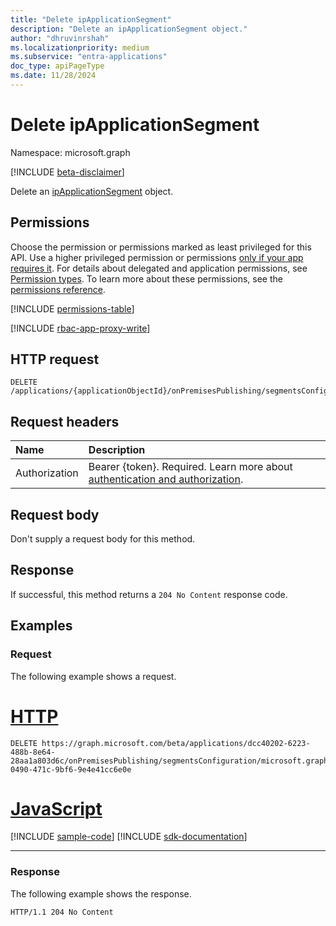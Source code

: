 ```yaml
---
title: "Delete ipApplicationSegment"
description: "Delete an ipApplicationSegment object."
author: "dhruvinrshah"
ms.localizationpriority: medium
ms.subservice: "entra-applications"
doc_type: apiPageType
ms.date: 11/28/2024
---
```


# Delete ipApplicationSegment

Namespace: microsoft.graph

[!INCLUDE [beta-disclaimer](../../includes/beta-disclaimer.md)]

Delete an [ipApplicationSegment](../resources/ipapplicationsegment.md) object.

## Permissions

Choose the permission or permissions marked as least privileged for this API. Use a higher privileged permission or permissions [only if your app requires it](/graph/permissions-overview#best-practices-for-using-microsoft-graph-permissions). For details about delegated and application permissions, see [Permission types](/graph/permissions-overview#permission-types). To learn more about these permissions, see the [permissions reference](/graph/permissions-reference).

<!-- { "blockType": "permissions", "name": "onpremisespublishingprofile_delete_applicationsegments" } -->
[!INCLUDE [permissions-table](../includes/permissions/onpremisespublishingprofile-delete-applicationsegments-permissions.md)]

[!INCLUDE [rbac-app-proxy-write](../includes/rbac-for-apis/rbac-app-proxy-write.md)]

## HTTP request

<!-- {
  "blockType": "ignored"
}
-->
```http
DELETE /applications/{applicationObjectId}/onPremisesPublishing/segmentsConfiguration/microsoft.graph.ipSegmentConfiguration/applicationSegments/{ipApplicationSegmentID}
```

## Request headers

|Name|Description|
|:---|:---|
|Authorization|Bearer {token}. Required. Learn more about [authentication and authorization](/graph/auth/auth-concepts).|

## Request body

Don't supply a request body for this method.

## Response

If successful, this method returns a `204 No Content` response code.

## Examples

### Request

The following example shows a request.
# [HTTP](#tab/http)
<!-- {
  "blockType": "request",
  "name": "delete_ipapplicationsegment"
}
-->
```http
DELETE https://graph.microsoft.com/beta/applications/dcc40202-6223-488b-8e64-28aa1a803d6c/onPremisesPublishing/segmentsConfiguration/microsoft.graph.IpSegmentConfiguration/ApplicationSegments/bcfcfb39-0490-471c-9bf6-9e4e41cc6e0e
```

# [JavaScript](#tab/javascript)
[!INCLUDE [sample-code](../includes/snippets/javascript/delete-ipapplicationsegment-javascript-snippets.md)]
[!INCLUDE [sdk-documentation](../includes/snippets/snippets-sdk-documentation-link.md)]

---

### Response

The following example shows the response.
<!-- {
  "blockType": "response",
  "truncated": true
}
-->
```http
HTTP/1.1 204 No Content
```

